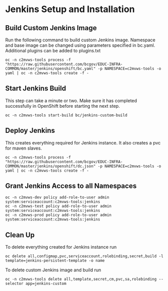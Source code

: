 # Jenkins Setup and Installation 

## Build Custom Jenkins Image
Run the following command to build custom Jenkins image.  Namespace and base image can be changed using parameters specified in bc.yaml.  Additional plugins can be added to plugins.txt
```
oc -n c2mvws-tools process -f "https://raw.githubusercontent.com/bcgov/EDUC-INFRA-COMMON/master/jenkins/openshift/bc.yaml" -p NAMESPACE=c2mvws-tools -o yaml | oc -n c2mvws-tools create -f -
```

## Start Jenkins Build
This step can take a minute or two.  Make sure it has completed successfully in OpenShift before starting the next step.
```
oc -n c2mvws-tools start-build bc/jenkins-custom-build
```

## Deploy Jenkins
This creates everything required for Jenkins instance.  It also creates a pvc for maven slaves. 
```
oc -n c2mvws-tools process -f "https://raw.githubusercontent.com/bcgov/EDUC-INFRA-COMMON/master/jenkins/openshift/dc.json" -p NAMESPACE=c2mvws-tools -o yaml | oc -n c2mvws-tools create -f -
```

## Grant Jenkins Access to all Namespaces
```
oc -n c2mvws-dev policy add-role-to-user admin system:serviceaccount:c2mvws-tools:jenkins
oc -n c2mvws-test policy add-role-to-user admin system:serviceaccount:c2mvws-tools:jenkins
oc -n c2mvws-prod policy add-role-to-user admin system:serviceaccount:c2mvws-tools:jenkins
```

## Clean Up
To delete everything created for Jenkins instance run
```
oc delete all,configmap,pvc,serviceaccount,rolebinding,secret,build -l template=jenkins-persistent-template -o name
```
To delete custom Jenkins image and build run
```
oc -n c2mvws-tools delete all,template,secret,cm,pvc,sa,rolebinding --selector app=jenkins-custom
```
